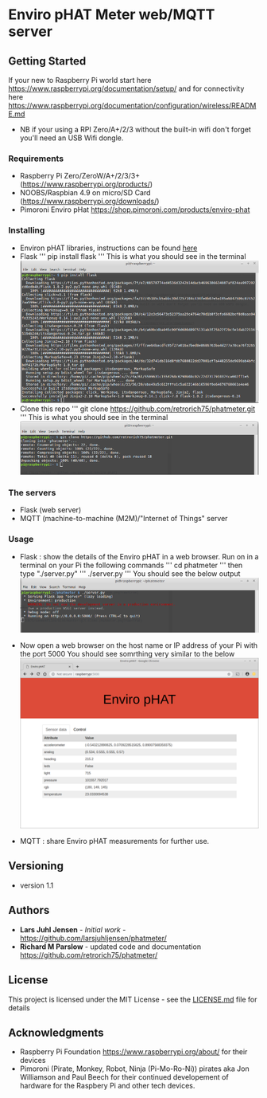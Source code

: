 # Enviro pHAT Meter web/MQTT server 

## Getting Started
If your new to Raspberry Pi world start here https://www.raspberrypi.org/documentation/setup/
and for connectivity here https://www.raspberrypi.org/documentation/configuration/wireless/README.md
* NB if your using a RPI Zero/A+/2/3 without the built-in wifi don't forget you'll need an USB Wifi dongle.

### Requirements
* Raspberry Pi Zero/ZeroW/A+/2/3/3+ (https://www.raspberrypi.org/products/)
* NOOBS/Raspbian 4.9 on micro/SD Card (https://www.raspberrypi.org/downloads/)
* Pimoroni Enviro pHat https://shop.pimoroni.com/products/enviro-phat

### Installing
* Environ pHAT libraries, instructions can be found [here](https://github.com/pimoroni/enviro-phat)
* Flask
'''
pip install flask
'''
This is what you should see in the terminal
![Finding the terminal](https://github.com/retrorich75/commonfiles/blob/master/pip_install_flask.png?raw=true)
* Clone this repo
'''
git clone https://github.com/retrorich75/phatmeter.git
'''
This is what you should see in the terminal
![Finding the terminal](https://github.com/retrorich75/commonfiles/blob/master/git-clone-phatmeter.png?raw=true)

### The servers
* Flask (web server)
* MQTT (machine-to-machine (M2M)/"Internet of Things" server 

### Usage
* Flask : show the details of the Enviro pHAT in a web browser.
Run on in a terminal on your Pi the following commands
'''
cd phatmeter
'''
then type "./server.py"
'''
./server.py
'''
You should see the below output
![Finding the terminal](https://github.com/retrorich75/commonfiles/blob/master/flask_server-running.png?raw=true)

* Now open a web browser on the host name or IP address of your Pi with the port 5000
You should see somrthing very similar to the below
![Finding the terminal](https://github.com/retrorich75/commonfiles/blob/master/flash-web-envirophat.png?raw=true)

* MQTT : share Enviro pHAT measurements for further use.

## Versioning
* version 1.1

## Authors
* **Lars Juhl Jensen** - *Initial work* - https://github.com/larsjuhljensen/phatmeter/ 
* **Richard M Parslow** - updated code and documentation https://github.com/retrorich75/phatmeter/
## License

This project is licensed under the MIT License - see the [LICENSE.md](LICENSE.md) file for details

## Acknowledgments
* Raspberry Pi Foundation https://www.raspberrypi.org/about/ for their devices 
* Pimoroni (Pirate, Monkey, Robot, Ninja (Pi-Mo-Ro-Ni)) pirates aka Jon Williamson and Paul Beech for their continued developement of hardware for the Raspbery Pi and other tech devices.
